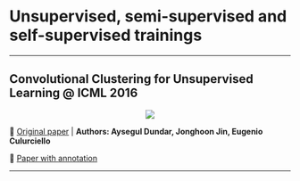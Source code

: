 # Unsupervised, semi-supervised and self-supervised trainings

---
## Convolutional Clustering for Unsupervised Learning @ ICML 2016

[<p align="center"> <img src="https://github.com/Machine-Learning-Tokyo/papers-with-annotations/blob/master/unsupervised-and-semi-supervised-learning/images/convolutional-k-means-clustering.png"/> </p>](https://github.com/Machine-Learning-Tokyo/papers-with-annotations/blob/master/unsupervised-and-semi-supervised-learning/Convolutional-clustering-for-unsupervised-learning.pdf)



📌 [Original paper](https://arxiv.org/abs/1511.06241) | **Authors: Aysegul Dundar, Jonghoon Jin, Eugenio Culurciello**

📌 [Paper with annotation](https://github.com/Machine-Learning-Tokyo/papers-with-annotations/blob/master/unsupervised-and-semi-supervised-learning/Convolutional-clustering-for-unsupervised-learning.pdf)

---

